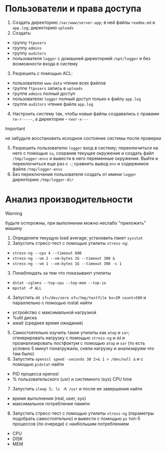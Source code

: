 # Пользователи и права доступа
1) Создать директорию `/var/www/server-app`; в ней файлы `readme.md` и `app.log`; директорию `uploads`
2) Создать:
- группу `ftpusers`
- группу `admins`
- группу `auditors`
- пользователя `logger` с домашней директорией `/opt/logger` и без возможности входа в систему
3) Разрешить с помощью ACL:
- пользователю `www-data` чтение всех файлов
- группе `ftpusers` запись в `uploads`
- группе `admins` полный доступ 
- пользователю `logger` полный доступ только к файлу `app.log`
- группе `auditors` чтение файла `app.log`
4) Настроить систему так, чтобы новые файлы создавались с правами `rw-r-----`, а директории - `rwxr-x---`
> [!IMPORTANT]  
> не забудьте восстановить исходное состояние системы после проверки

5) Разрешить пользователю `logger` вход в систему; переключиться на него с помощью `su`, сохранив текущее окружение и создать файл `/tmp/logger-envs` и вывести в него переменные окружения. Выйти и переключиться еще раз с `-`; сравнить вывод `env` и содержимое файла `/tmp/logger-envs`
6) Без переключения пользователя создать от имени `logger` директорию `/tmp/logger-dir`

# Анализ производительности
> [!WARNING]   
> будьте осторожны, при выполнении можно неслабо "приложить" машину

1) Определите текущую load average; установить пакет `sysstat`
2) Запустить стресс-тест с помощью утилиты `stress-ng`:
- `stress-ng --cpu 4 --timeout 600`
- `stress-ng --vm 2 --vm-bytes 2G --timeout 300 &`
- `stress-ng --vm 1 --vm-bytes 1G --timeout 300 -s 1`
3) Понаблюдать за тем что показывают утилиты
- `dstat -cglmns --top-cpu --top-mem --top-io`
- `mpstat -P ALL`
4) Запустить `dd if=/dev/zero of=/tmp/testfile bs=1M count=500` и параллельно с помощью iostat найти
- устройство с максимальной нагрузкой
- %util диска
- await (среднее время ожидания)
5) Самостоятельно изучить такие утилиты как `atop` и `sar`; сгенерировать нагрузку с помощью `stress-ng` и `dd` и проанализировать _постфактум_ с помощью `atop` и `sar` (то есть условно 5 минут понагружали, сняли нагрузку и анализируем что там было)
6) Запустить `openssl speed -seconds 30 2>& 1 > /dev/null &` и с помощью `pidstat` найти
- PID процесса openssl
- % пользовательского (usr) и системного (sys) CPU time
7) Запустить `sleep 5; ls -R /usr` и после ее завершения найти
- время выполнения (real, user, sys)
- максимальное потребление памяти
8) Запустить стресс-тест с помощью утилиты `stress-ng` (параметры подобрать самостоятельно) и вывести с помощью `ps` топ-5 процессов (по очереди) с наибольшим потреблением 
- CPU
- DISK
- MEM
